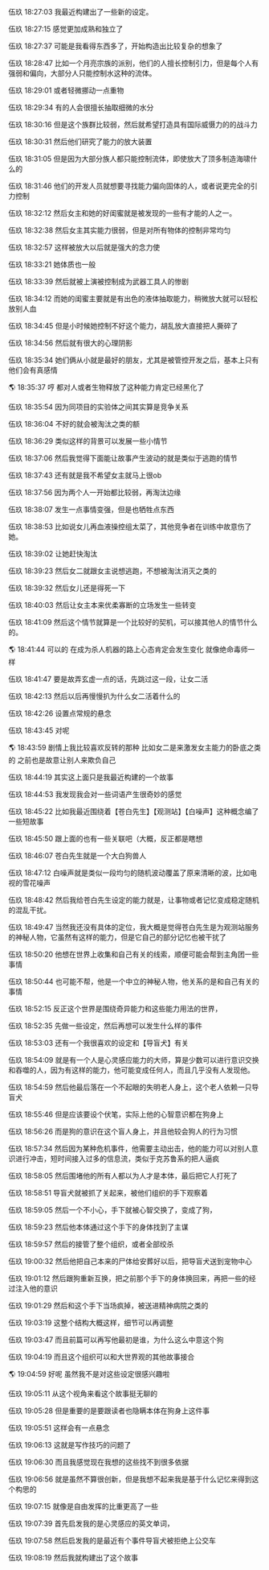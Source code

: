 伍玖 18:27:03
我最近构建出了一些新的设定。

伍玖 18:27:15
感觉更加成熟和独立了

伍玖 18:27:37
可能是我看得东西多了，开始构造出比较复杂的想象了

伍玖 18:28:47
比如一个月亮宗族的派别，他们的人擅长控制引力，但是每个人有强弱和偏向，大部分人只能控制水这种的流体。

伍玖 18:29:01
或者轻微挪动一点重物

伍玖 18:29:34
有的人会很擅长抽取细微的水分

伍玖 18:30:16
但是这个族群比较弱，然后就希望打造具有国际威慑力的的战斗力

伍玖 18:30:31
然后他们研究了能力的放大装置

伍玖 18:31:05
但是因为大部分族人都只能控制流体，即使放大了顶多制造海啸什么的

伍玖 18:31:46
他们的开发人员就想要寻找能力偏向固体的人，或者说更完全的引力控制

伍玖 18:32:12
然后女主和她的好闺蜜就是被发现的一些有才能的人之一。

伍玖 18:32:38
然后女主其实能力很弱，但是对所有物体的控制非常均匀

伍玖 18:32:57
这样被放大以后就是强大的念力使

伍玖 18:33:21
她体质也一般

伍玖 18:33:39
然后就被上演被控制成为武器工具人的惨剧

伍玖 18:34:12
而她的闺蜜主要就是有出色的液体抽取能力，稍微放大就可以轻松放别人血

伍玖 18:34:45
但是小时候她控制不好这个能力，胡乱放大直接把人撕碎了

伍玖 18:34:56
然后就有很大的心理阴影

伍玖 18:35:34
她们俩从小就是最好的朋友，尤其是被管控开发之后，基本上只有他们会有真感情

🌎 18:35:37
哼 都对人或者生物释放了这种能力肯定已经黑化了

伍玖 18:35:54
因为同项目的实验体之间其实算是竞争关系

伍玖 18:36:04
不好的就会被淘汰之类的额

伍玖 18:36:29
类似这样的背景可以发展一些小情节

伍玖 18:37:06
然后我觉得下面能让故事产生波动的就是类似于逃跑的情节

伍玖 18:37:43
还有就是我不希望女主就马上很ob

伍玖 18:37:56
因为两个人一开始都比较弱，再淘汰边缘

伍玖 18:38:07
发生一点事情变强，但是也牺牲点东西

伍玖 18:38:53
比如说女儿再血液操控组太菜了，其他竞争者在训练中故意伤了她。

伍玖 18:39:02
让她赶快淘汰

伍玖 18:39:23
然后女二就跟女主说想逃跑，不想被淘汰消灭之类的

伍玖 18:39:32
然后女儿还是得死一下

伍玖 18:40:03
然后让女主本来优柔寡断的立场发生一些转变

伍玖 18:41:09
然后这个情节就算是一个比较好的契机，可以接其他人的情节什么的。

🌎 18:41:44
可以的 在成为杀人机器的路上心态肯定会发生变化 就像绝命毒师一样

伍玖 18:41:47
要是故弄玄虚一点的话，先跳过这一段，让女二活

伍玖 18:42:13
然后以后再慢慢扒为什么女二活着什么的

伍玖 18:42:26
设置点常规的悬念

伍玖 18:43:45
对呢

🌎 18:43:59
剧情上我比较喜欢反转的那种 比如女二是来激发女主能力的卧底之类的 之前也是故意让别人来欺负自己

伍玖 18:44:19
其实这上面只是我最近构建的一个故事

伍玖 18:44:53
我发现我会对一些词语产生很奇妙的感觉

伍玖 18:45:22
比如我最近围绕着【苍白先生】【观测站】【白噪声】这种概念编了一些短故事

伍玖 18:45:50
跟上面的也有一些关联吧（大概，反正都是瞎想

伍玖 18:46:07
苍白先生就是一个大白狗兽人

伍玖 18:47:12
白噪声就是类似一段均匀的随机波动覆盖了原来清晰的波，比如电视的雪花噪声

伍玖 18:48:42
然后我给苍白先生设定的能力就是，让事物或者记忆变成稳定随机的混乱干扰。

伍玖 18:49:47
当然我还没有具体的定位，我大概是觉得苍白先生是为观测站服务的神秘人物，它虽然有这样的能力，但是它自己的部分记忆也被干扰了

伍玖 18:50:20
他想在世界上收集和自己有关的线索，顺便可能会帮到主角团一些事情

伍玖 18:50:44
也可能不帮，他是一个中立的神秘人物，他关系的是和自己有关的事情

伍玖 18:52:15
反正这个世界是围绕奇异能力和这些能力用法的世界，

伍玖 18:52:35
先做一些设定，然后再想可以发生什么样的事件

伍玖 18:53:03
还有一个我很喜欢的设定和【导盲犬】有关

伍玖 18:54:09
就是有一个人是心灵感应能力的大师，算是少数可以进行意识交换和吞噬的人，因为有这样的能力，他可能变成任何人，而且几乎没有人发现他。

伍玖 18:54:59
然后他最后落在一个不起眼的失明老人身上，这个老人依赖一只导盲犬

伍玖 18:55:46
但是应该要设个伏笔，实际上他的心智意识都在狗身上

伍玖 18:56:26
而是狗的意识在这个盲人身上，并且他较会狗人的行为习惯

伍玖 18:57:34
然后因为某种危机事件，他需要主动出击，他的能力可以对别人意识进行冲击，短时间接入过多的信息流，类似于克苏鲁系的把人逼疯

伍玖 18:58:05
然后围堵他的所有人都以为人才是本体，最后把它人打死了

伍玖 18:58:51
导盲犬就被抓了关起来，被他们组织的手下观察着

伍玖 18:59:05
然后一个不小心，手下就被心智交换了，变成了狗，

伍玖 18:59:23
然后他本体通过这个手下的身体找到了主谋

伍玖 18:59:57
然后的接管了整个组织，或者全部绞杀

伍玖 19:00:32
然后他把自己本来的尸体给安葬好以后，把导盲犬送到宠物中心

伍玖 19:01:12
然后跟狗重新互换，把之前那个手下的身体换回来，再把一些的经过注入他的意识

伍玖 19:01:29
然后和这个手下当场疯掉，被送进精神病院之类的

伍玖 19:03:19
这整个结构大概这样，细节可以再调整

伍玖 19:03:47
而且前篇可以再写他最初是谁，为什么这么中意这个狗

伍玖 19:04:19
而且这个组织可以和大世界观的其他故事接合

🌎 19:04:59
好呢 虽然我不是对这些设定很感兴趣啦

伍玖 19:05:11
从这个视角来看这个故事挺无聊的

伍玖 19:05:28
但是重要的是要跟读者也隐瞒本体在狗身上这件事

伍玖 19:05:51
这样会有一点悬念

伍玖 19:06:13
这就是写作技巧的问题了

伍玖 19:06:30
而且我感觉现在我想的这些找不到很多依据

伍玖 19:06:56
就是虽然不算很创新，但是我想不起来我是基于什么记忆来得到这个构思的

伍玖 19:07:15
就像是自由发挥的比重更高了一些

伍玖 19:07:39
首先启发我的是心灵感应的英文单词，

伍玖 19:07:58
然后启发我的是最近有个事件导盲犬被拒绝上公交车

伍玖 19:08:19
然后我就构建出了这个故事
